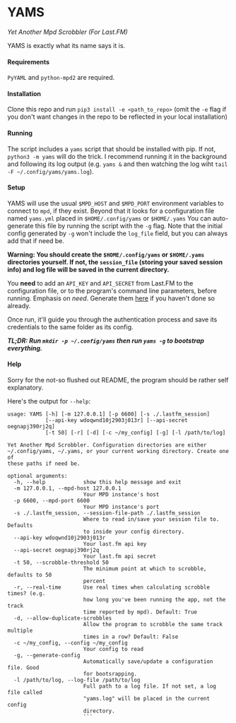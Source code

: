 YAMS
====

*Yet Another Mpd Scrobbler (For Last.FM)*

YAMS is exactly what its name says it is.


#### Requirements
`PyYAML` and `python-mpd2` are required.

#### Installation
Clone this repo and run `pip3 install -e <path_to_repo>` (omit the `-e` flag if you don't want changes in the repo to be reflected in your local installation)

#### Running

The script includes a `yams` script that should be installed with pip. If not, `python3 -m yams` will do the trick. I recommend running it in the background and following its log output (e.g. `yams &` and then watching the log wiht `tail -F ~/.config/yams/yams.log`).

#### Setup

YAMS will use the usual `$MPD_HOST` and `$MPD_PORT` environment variables to connect to `mpd`, if they exist.
Beyond that it looks for a configuration file named `yams.yml` placed in `$HOME/.config/yams` or `$HOME/.yams`
You can auto-generate this file by running the script with the `-g` flag. Note that the initial config generated by `-g` won't include the `log_file` field, but you can always add that if need be.

**Warning: You should create the `$HOME/.config/yams` or `$HOME/.yams` directories yourself. If not, the `session_file` (storing your saved session info) and log file will be saved in the current directory.**

You **need** to add an `API_KEY` and `API_SECRET` from Last.FM to the configuration file, or to the program's command line parameters, before running. Emphasis on *need*. Generate them [here](https://www.last.fm/api/account/create) if you haven't done so already.

Once run, it'll guide you through the authentication process and save its credentials to the same folder as its config.

***TL;DR: Run `mkdir -p ~/.config/yams` then run `yams -g` to bootstrap everything.***

#### Help

Sorry for the not-so flushed out README, the program should be rather self explanatory.

Here's the output for `--help`:

```
usage: YAMS [-h] [-m 127.0.0.1] [-p 6600] [-s ./.lastfm_session]
            [--api-key wdoqwnd10j2903j013r] [--api-secret oegnapj390rj2q]
            [-t 50] [-r] [-d] [-c ~/my_config] [-g] [-l /path/to/log]

Yet Another Mpd Scrobbler. Configuration directories are either
~/.config/yams, ~/.yams, or your current working directory. Create one of
these paths if need be.

optional arguments:
  -h, --help            show this help message and exit
  -m 127.0.0.1, --mpd-host 127.0.0.1
                        Your MPD instance's host
  -p 6600, --mpd-port 6600
                        Your MPD instance's port
  -s ./.lastfm_session, --session-file-path ./.lastfm_session
                        Where to read in/save your session file to. Defaults
                        to inside your config directory.
  --api-key wdoqwnd10j2903j013r
                        Your last.fm api key
  --api-secret oegnapj390rj2q
                        Your last.fm api secret
  -t 50, --scrobble-threshold 50
                        The minimum point at which to scrobble, defaults to 50
                        percent
  -r, --real-time       Use real times when calculating scrobble times? (e.g.
                        how long you've been running the app, not the track
                        time reported by mpd). Default: True
  -d, --allow-duplicate-scrobbles
                        Allow the program to scrobble the same track multiple
                        times in a row? Default: False
  -c ~/my_config, --config ~/my_config
                        Your config to read
  -g, --generate-config
                        Automatically save/update a configuration file. Good
                        for bootsrapping.
  -l /path/to/log, --log-file /path/to/log
                        Full path to a log file. If not set, a log file called
                        "yams.log" will be placed in the current config
                        directory.
                        ```
